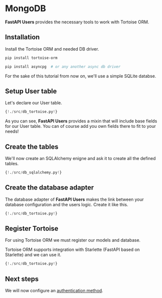 # MongoDB

**FastAPI Users** provides the necessary tools to work with Tortoise ORM.

## Installation

Install the Tortoise ORM and needed DB driver.

```sh
pip install tortoise-orm
```

```sh
pip install asyncpg  # or any another async db driver
```

For the sake of this tutorial from now on, we'll use a simple SQLite databse.

## Setup User table

Let's declare our User table.

```py hl_lines="7 8 9"
{!./src/db_tortoise.py!}
```

As you can see, **FastAPI Users** provides a mixin that will include base fields for our User table. You can of course add you own fields there to fit to your needs!

## Create the tables

We'll now create an SQLAlchemy enigne and ask it to create all the defined tables.

```py hl_lines="18 19 20 21 22"
{!./src/db_sqlalchemy.py!}
```

## Create the database adapter

The database adapter of **FastAPI Users** makes the link between your database configuration and the users logic. Create it like this.

```py hl_lines="11"
{!./src/db_tortoise.py!}
```

## Register Tortoise

For using Tortoise ORM we must register our models and database.

Tortoise ORM supports integration with Starlette (FastAPI based on Starlette) and we can use it.

```py hl_lines="14"
{!./src/db_tortoise.py!}
```


## Next steps

We will now configure an [authentication method](../authentication/index.md).
